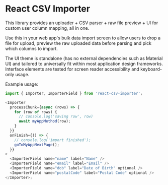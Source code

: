 # React CSV Importer

This library provides an uploader + CSV parser + raw file preview + UI for custom user column
mapping, all in one.

Use this in your web app's bulk data import screen to allow users to drop a file for upload,
preview the raw uploaded data before parsing and pick which columns to import.

The UI theme is standalone (has no external dependencies such as Material UI) and tailored to
universally fit within most application design frameworks. Interface elements are tested for screen
reader accessibility and keyboard-only usage.

Example usage:

```js
import { Importer, ImporterField } from 'react-csv-importer';

<Importer
  processChunk={async (rows) => {
    for (row of rows) {
      // console.log('saving row', row)
      await myAppMethod(row);
    }
  }}
  onFinish={() => {
    // console.log('import finished');
    goToMyAppNextPage();
  }}
>
  <ImporterField name="name" label="Name" />
  <ImporterField name="email" label="Email" />
  <ImporterField name="dob" label="Date of Birth" optional />
  <ImporterField name="postalCode" label="Postal Code" optional />
</Importer>;
```
